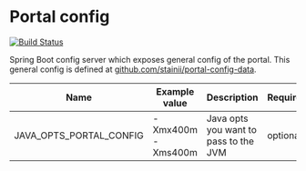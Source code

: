 # Portal config
[![Build Status](http://portal-ci.westeurope.cloudapp.azure.com/buildStatus/icon?job=portal-config/master)](http://portal-ci.westeurope.cloudapp.azure.com/job/portal-config/job/master/)

Spring Boot config server which exposes general config of the portal.
This general config is defined at [github.com/stainii/portal-config-data](https://www.github.com/stainii/portal-config-data).

| Name | Example value | Description | Required? |
| ---- | ------------- | ----------- | -------- |
| JAVA_OPTS_PORTAL_CONFIG | -Xmx400m -Xms400m | Java opts you want to pass to the JVM | optional
